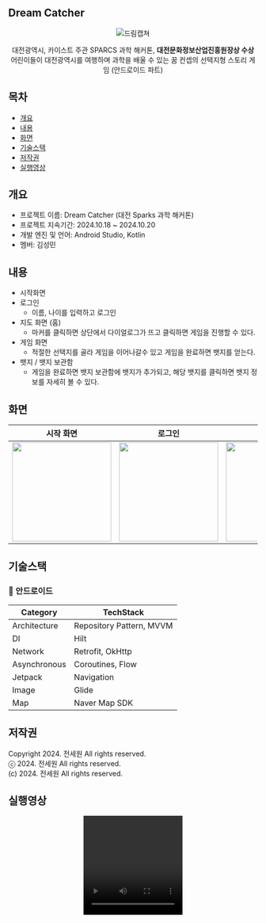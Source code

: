 ## Dream Catcher
<p align="center">
 <img src="https://github.com/user-attachments/assets/b3c53445-c952-41ab-9080-f14a787c2a7a" alt="드림캡쳐"/>
</p>
<div align="center">
대전광역시, 카이스트 주관 SPARCS 과학 해커톤,  <b>대전문화정보산업진흥원장상 수상</b> <br>
어린이들이 대전광역시를 여행하며 과학을 배울 수 있는 꿈 컨셉의 선택지형 스토리 게임 (안드로이드 파트)
</div>

## 목차
  - [개요](#개요)
  - [내용](#내용)
  - [화면](#화면)
  - [기술스택](#기술스택)
  - [저작권](#저작권)
  - [실행영상](#실행영상)

## 개요
- 프로젝트 이름: Dream Catcher (대전 Sparks 과학 해커톤)
- 프로젝트 지속기간: 2024.10.18 ~ 2024.10.20
- 개발 엔진 및 언어: Android Studio, Kotlin
- 멤버: 김성민

## 내용
- 시작화면
- 로그인
    - 이름, 나이를 입력하고 로그인
- 지도 화면 (홈)
    - 마커를 클릭하면 상단에서 다이얼로그가 뜨고 클릭하면 게임을 진행할 수 있다.
- 게임 화면
    - 적절한 선택지를 골라 게임을 이어나갈수 있고 게임을 완료하면 뱃지를 얻는다.
- 뱃지 / 뱃지 보관함
    - 게임을 완료하면 뱃지 보관함에 뱃지가 추가되고, 해당 뱃지를 클릭하면 뱃지 정보를 자세히 볼 수 있다.

## 화면
| 시작 화면 |             로그인             |              지도(홈)               |              게임 화면               |              뱃지 보관함               |
|:---:|:-----------------------------------------------------------------------------:|:-----------------------------------------------------------------------------:|:-----------------------------------------------------------------------------:|:-----------------------------------------------------------------------------:|
| <img width="200" src="https://github.com/user-attachments/assets/a8ea89e8-eb9c-4328-854b-cd7401c848df"/> | <img width="200" src="https://github.com/user-attachments/assets/fbb35879-70e7-4185-834f-d6c49c760b98"/> | <img width="200" src="https://github.com/user-attachments/assets/3d5fbe06-3843-4122-acf5-58497e6203c3"/> | <img width="200" src="https://github.com/user-attachments/assets/e0c38934-55b0-4d99-9f15-2ee3a2a67493"/> | <img width="200" src="https://github.com/user-attachments/assets/a1f22017-dd16-4eb5-b085-dacd3b3d3fc2"/> |

## 기술스택
### **🤖** 안드로이드
| **Category** | **TechStack** |
| --- | --- |
| Architecture | Repository Pattern, MVVM |
| DI | Hilt |
| Network | Retrofit, OkHttp |
| Asynchronous | Coroutines, Flow |
| Jetpack | Navigation |
| Image | Glide |
| Map | Naver Map SDK |

## 저작권
Copyright 2024. 전세원 All rights reserved.<br>
ⓒ 2024. 전세원 All rights reserved.<br>
(c) 2024. 전세원 All rights reserved.

## 실행영상
<div align="center">
  <video src="https://github.com/user-attachments/assets/a2a5a3d1-df83-4b82-b6f4-618607e845d7" width="200" height="200" controls>
  </video>
</div>


